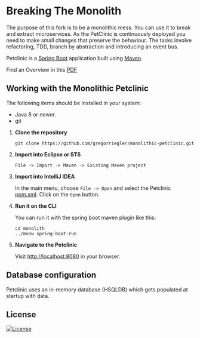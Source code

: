 # Breaking The Monolith

The purpose of this fork is to be a monolithic mess. 
You can use it to break and extract microservices.
As the PetClinic is continuously deployed you need to make small changes that preserve the behaviour.
The tasks involve refactoring, TDD, branch by abstraction and introducing an event bus.

Petclinic is a [Spring Boot](https://spring.io/guides/gs/spring-boot) application built using [Maven](https://spring.io/guides/gs/maven/).

Find an Overview in this [PDF](https://github.com/gregorriegler/monolithic-petclinic/blob/master/Monolithic%20Pet%20Clinic.pdf)

## Working with the Monolithic Petclinic

The following items should be installed in your system:
* Java 8 or newer.
* git

1) **Clone the repository**
    ```
    git clone https://github.com/gregorriegler/monolithic-petclinic.git
    ```
2) **Import into Eclipse or STS**
    ```
    File -> Import -> Maven -> Existing Maven project
    ```
3) **Import into IntelliJ IDEA**

    In the main menu, choose `File -> Open` and select the Petclinic [pom.xml](pom.xml). Click on the `Open` button.

4) **Run it on the CLI**

    You can run it with the spring boot maven plugin like this:
    ```
    cd monolith
    ../mvnw spring-boot:run
    ```

5) **Navigate to the Petclinic**

    Visit [http://localhost:8080](http://localhost:8080) in your browser.

## Database configuration

Petclinic uses an in-memory database (HSQLDB) which gets populated at startup with data.

## License

[![License](https://img.shields.io/badge/License-Apache%202.0-yellowgreen.svg)](LICENSE)  
